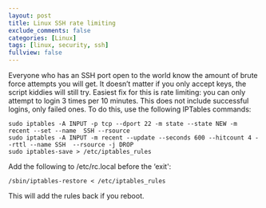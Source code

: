 ```yaml
---
layout: post
title: Linux SSH rate limiting
exclude_comments: false
categories: [Linux]
tags: [linux, security, ssh]
fullview: false
---
```

Everyone who has an SSH port open to the world know the amount of brute force attempts you will get. It doesn’t matter if you only accept keys, the script kiddies will still try. Easiest fix for this is rate limiting: you can only attempt to login 3 times per 10 minutes. This does not include successful logins, only failed ones. To do this, use the following IPTables commands:

~~~
sudo iptables -A INPUT -p tcp --dport 22 -m state --state NEW -m recent --set --name  SSH --rsource
sudo iptables -A INPUT -m recent --update --seconds 600 --hitcount 4 --rttl --name SSH  --rsource -j DROP
sudo iptables-save > /etc/iptables_rules
~~~

Add the following to /etc/rc.local before the ‘exit':

~~~
/sbin/iptables-restore < /etc/iptables_rules
~~~

This will add the rules back if you reboot.

